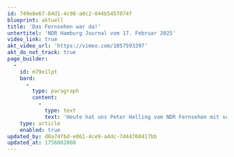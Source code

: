 ```yaml
---
id: 749e8e67-84d1-4c98-a0c2-044b5457074f
blueprint: aktuell
title: 'Das Fernsehen war da!'
untertitel: 'NDR Hamburg Journal vom 17. Februar 2025'
video_link: true
akt_video_url: 'https://vimeo.com/1057593397'
akt_do_not_track: true
page_builder:
  -
    id: m79e1lpt
    bard:
      -
        type: paragraph
        content:
          -
            type: text
            text: 'Heute hat uns Peter Helling vom NDR Fernsehen mit seinem Team in unserer neuen Spielstätte besucht. Vielen Dank für den schönen Bericht über unsere Theaterbaustelle.'
    type: article
    enabled: true
updated_by: d8a74fbd-e061-4ce9-a4dc-7d44760417bb
updated_at: 1756082860
---
```

